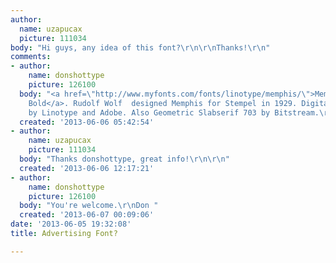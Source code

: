 ```yaml
---
author:
  name: uzapucax
  picture: 111034
body: "Hi guys, any idea of this font?\r\n\r\nThanks!\r\n"
comments:
- author:
    name: donshottype
    picture: 126100
  body: "<a href=\"http://www.myfonts.com/fonts/linotype/memphis/\">Memphis Pro Extra
    Bold</a>. Rudolf Wolf  designed Memphis for Stempel in 1929. Digital Memphis published
    by Linotype and Adobe. Also Geometric Slabserif 703 by Bitstream.\r\nDon"
  created: '2013-06-06 05:42:54'
- author:
    name: uzapucax
    picture: 111034
  body: "Thanks donshottype, great info!\r\n\r\n"
  created: '2013-06-06 12:17:21'
- author:
    name: donshottype
    picture: 126100
  body: "You're welcome.\r\nDon "
  created: '2013-06-07 00:09:06'
date: '2013-06-05 19:32:08'
title: Advertising Font?

---
```

